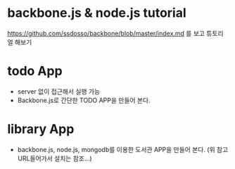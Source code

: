 # backbone.js & node.js tutorial
https://github.com/ssdosso/backbone/blob/master/index.md 를 보고 튜토리얼 해보기


# todo App
- server 없이 접근해서 실행 가능
- Backbone.js로 간단한 TODO APP을 만들어 본다.

# library App
- backbone.js, node.js, mongodb를 이용한 도서관 APP을 만들어 본다. (위 참고 URL들어가서 설치는 참조...)